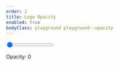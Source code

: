 ```yaml
---
order: 2
title: Logo Opacity
enabled: true
bodyClass: playground playground--opacity
---
```

<div class="controls">
    <div>
        <input class="opacity" type="range" min="0" max="100" value="0" step="10" />
        <p>Opacity: <output name="opacity" class="opacity">0</output></p>
    </div>
</div>

<script type="text/javascript">
    const paths = document.querySelectorAll('.logo path')
    const opacity = document.querySelector('input.opacity')

    opacity.addEventListener('input', (event) => {
        const value = event.target.value

        paths.forEach((path) => {
            path.style.setProperty('--opacity', `${value}%`)
        })

        document.querySelector('output.opacity').innerHTML = value;
    })
</script>
